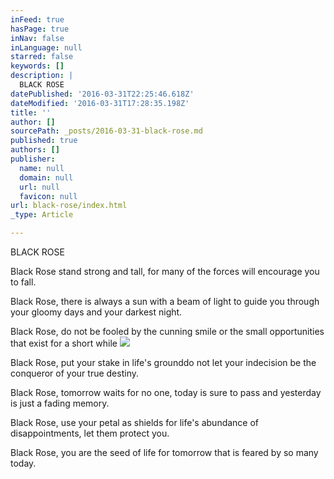 ```yaml
---
inFeed: true
hasPage: true
inNav: false
inLanguage: null
starred: false
keywords: []
description: |
  BLACK ROSE
datePublished: '2016-03-31T22:25:46.618Z'
dateModified: '2016-03-31T17:28:35.198Z'
title: ''
author: []
sourcePath: _posts/2016-03-31-black-rose.md
published: true
authors: []
publisher:
  name: null
  domain: null
  url: null
  favicon: null
url: black-rose/index.html
_type: Article

---
```

BLACK ROSE

Black Rose stand strong and tall, for many of the forces will
encourage you to fall.

Black Rose, there is always a sun with a beam of light to guide
you through your gloomy days and your darkest night.

Black Rose, do not be fooled by the cunning smile or the small
opportunities that exist for a short while
![](https://the-grid-user-content.s3-us-west-2.amazonaws.com/8998883e-ba29-4ff1-9ffc-c24ef8b3a3ca.jpg)

Black Rose, put your stake in life's grounddo not let your
indecision be the conqueror of your true destiny.

Black Rose, tomorrow waits for no one, today is sure to pass
and yesterday is just a fading memory.

Black Rose, use your petal as shields for life's abundance of
disappointments, let them protect you.

Black Rose, you are the seed of life for tomorrow that is feared
by so many today.